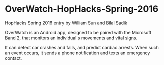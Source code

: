 # OverWatch-HopHacks-Spring-2016
HopHacks Spring 2016 entry by William Sun and Bilal Sadik

OverWatch is an Android app, designed to be paired with the Microsoft Band 2, that monitors an individual's movements and vital signs.

It can detect car crashes and falls, and predict cardiac arrests. When such an event occurs, it sends a phone notification and texts an emergency contact.
